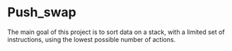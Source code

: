 # Push_swap

The main goal of this project is to sort data on a stack, with a limited set of instructions, using the lowest possible number of actions.

